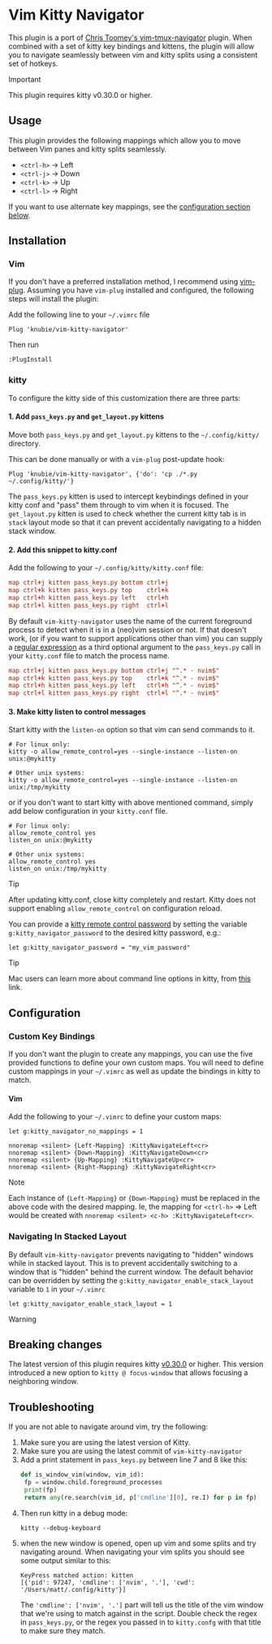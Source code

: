 # Vim Kitty Navigator

This plugin is a port of [Chris Toomey's vim-tmux-navigator](https://github.com/christoomey/vim-tmux-navigator) plugin. When combined with a set of kitty
key bindings and kittens, the plugin will allow you to navigate seamlessly between vim and kitty splits using a consistent set of hotkeys.

> [!IMPORTANT]
> This plugin requires kitty v0.30.0 or higher.

## Usage

This plugin provides the following mappings which allow you to move between
Vim panes and kitty splits seamlessly.

- `<ctrl-h>` → Left
- `<ctrl-j>` → Down
- `<ctrl-k>` → Up
- `<ctrl-l>` → Right

If you want to use alternate key mappings, see the [configuration section below](https://github.com/knubie/vim-kitty-navigator#custom-key-bindings).

## Installation

### Vim

If you don't have a preferred installation method, I recommend using [vim-plug](https://github.com/junegunn/vim-plug).
Assuming you have `vim-plug` installed and configured, the following steps will
install the plugin:

Add the following line to your `~/.vimrc` file

```vim
Plug 'knubie/vim-kitty-navigator'
```

Then run

```
:PlugInstall
```

### kitty

To configure the kitty side of this customization there are three parts:

#### 1. Add `pass_keys.py` and `get_layout.py` kittens

Move both `pass_keys.py` and `get_layout.py` kittens to the `~/.config/kitty/` directory.

This can be done manually or with a `vim-plug` post-update hook:

```vim
Plug 'knubie/vim-kitty-navigator', {'do': 'cp ./*.py ~/.config/kitty/'}
```

The `pass_keys.py` kitten is used to intercept keybindings defined in your kitty conf and "pass" them through to vim when it is focused. The `get_layout.py` kitten is used to check whether the current kitty tab is in `stack` layout mode so that it can prevent accidentally navigating to a hidden stack window.

#### 2. Add this snippet to kitty.conf

Add the following to your `~/.config/kitty/kitty.conf` file:

```conf
map ctrl+j kitten pass_keys.py bottom ctrl+j
map ctrl+k kitten pass_keys.py top    ctrl+k
map ctrl+h kitten pass_keys.py left   ctrl+h
map ctrl+l kitten pass_keys.py right  ctrl+l
```

By default `vim-kitty-navigator` uses the name of the current foreground process to detect when it is in a (neo)vim session or not. If that doesn't work, (or if you want to support applications other than vim) you can supply a [regular expression](https://docs.python.org/3/library/re.html#re.search) as a third optional argument to the `pass_keys.py` call in your `kitty.conf` file to match the process name.

```conf
map ctrl+j kitten pass_keys.py bottom ctrl+j "^.* - nvim$"
map ctrl+k kitten pass_keys.py top    ctrl+k "^.* - nvim$"
map ctrl+h kitten pass_keys.py left   ctrl+h "^.* - nvim$"
map ctrl+l kitten pass_keys.py right  ctrl+l "^.* - nvim$"
```

#### 3. Make kitty listen to control messages

Start kitty with the `listen-on` option so that vim can send commands to it.

```
# For linux only:
kitty -o allow_remote_control=yes --single-instance --listen-on unix:@mykitty

# Other unix systems:
kitty -o allow_remote_control=yes --single-instance --listen-on unix:/tmp/mykitty
```

or if you don't want to start kitty with above mentioned command,
simply add below configuration in your `kitty.conf` file.

```
# For linux only:
allow_remote_control yes
listen_on unix:@mykitty

# Other unix systems:
allow_remote_control yes
listen_on unix:/tmp/mykitty
```

> [!TIP]
> After updating kitty.conf, close kitty completely and restart. Kitty does not support enabling `allow_remote_control` on configuration reload.

You can provide a [kitty remote control password](https://sw.kovidgoyal.net/kitty/conf/#opt-kitty.remote_control_password)
by setting the variable `g:kitty_navigator_password` to the desired kitty
password, e.g.:

```vim
let g:kitty_navigator_password = "my_vim_password"
```

> [!TIP]
> Mac users can learn more about command line options in kitty, from [this](https://sw.kovidgoyal.net/kitty/faq/#how-do-i-specify-command-line-options-for-kitty-on-macos) link.

## Configuration

### Custom Key Bindings

If you don't want the plugin to create any mappings, you can use the five
provided functions to define your own custom maps. You will need to define
custom mappings in your `~/.vimrc` as well as update the bindings in kitty to
match.

#### Vim

Add the following to your `~/.vimrc` to define your custom maps:

```vim
let g:kitty_navigator_no_mappings = 1

nnoremap <silent> {Left-Mapping} :KittyNavigateLeft<cr>
nnoremap <silent> {Down-Mapping} :KittyNavigateDown<cr>
nnoremap <silent> {Up-Mapping} :KittyNavigateUp<cr>
nnoremap <silent> {Right-Mapping} :KittyNavigateRight<cr>
```

> [!NOTE]
> Each instance of `{Left-Mapping}` or `{Down-Mapping}` must be replaced
> in the above code with the desired mapping. Ie, the mapping for `<ctrl-h>` =>
> Left would be created with `nnoremap <silent> <c-h> :KittyNavigateLeft<cr>`.

### Navigating In Stacked Layout

By default `vim-kitty-navigator` prevents navigating to "hidden" windows while in
stacked layout. This is to prevent accidentally switching to a window that is
"hidden" behind the current window. The default behavior can be overridden by
setting the `g:kitty_navigator_enable_stack_layout` variable to `1` in your `~/.vimrc`

```vim
let g:kitty_navigator_enable_stack_layout = 1
```

> [!WARNING]
> ## Breaking changes
>
> The latest version of this plugin requires kitty [v0.30.0](https://sw.kovidgoyal.net/kitty/changelog/) or higher. This version introduced a new option to `kitty @ focus-window` that allows focusing a neighboring window.

## Troubleshooting

If you are not able to navigate around vim, try the following:

1. Make sure you are using the latest version of Kitty.
1. Make sure you are using the latest commit of `vim-kitty-navigator`
1. Add a print statement in `pass_keys.py` between line 7 and 8 like this:
   ```python
   def is_window_vim(window, vim_id):
    fp = window.child.foreground_processes
    print(fp)
    return any(re.search(vim_id, p['cmdline'][0], re.I) for p in fp)
   ```
1. Then run kitty in a debug mode:
   ```
   kitty --debug-keyboard
   ```
1. when the new window is opened, open up vim and some splits and try navigating around. When navigating your vim splits you should see some output similar to this:
   ```
   KeyPress matched action: kitten
   [{'pid': 97247, 'cmdline': ['nvim', '.'], 'cwd': '/Users/matt/.config/kitty'}]
   ```
   The `'cmdline': ['nvim', '.']` part will tell us the title of the vim window that we're using to match against in the script. Double check the regex in `pass_keys.py`, or the regex you passed in to `kitty.confg` with that title to make sure they match.
